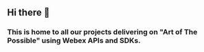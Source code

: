 ## Hi there 👋
### This is home to all our projects delivering on "Art of The Possible" using Webex APIs and SDKs.
